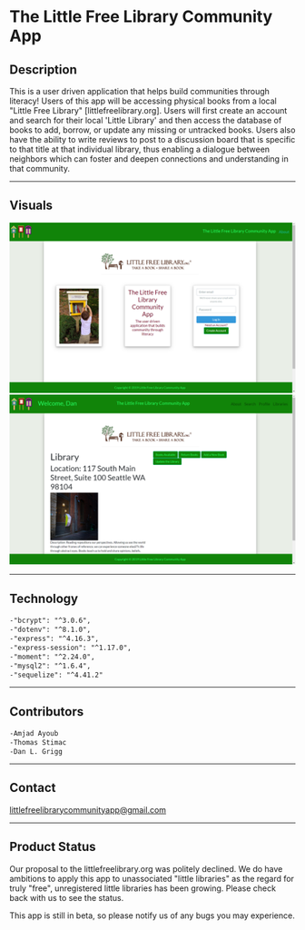 # The Little Free Library Community App


## Description
This is a user driven application that helps build communities through literacy! Users of this app will be accessing physical books from a local "Little Free Library" [littlefreelibrary.org]. Users will first create an account and search for their local 'Little Library' and then access the database of books to add, borrow, or update any missing or untracked books.  Users also have the ability to write reviews to post to a discussion board that is specific to that title at that individual library, thus enabling a dialogue between neighbors which can foster and deepen connections and understanding in that community.  

---
## Visuals
<img src ="public\images\little-library-scrnsht2.png">
<img src ="public\images\little-library-scrnsht1.png">

---
## Technology
    -"bcrypt": "^3.0.6",
    -"dotenv": "^8.1.0",
    -"express": "^4.16.3",
    -"express-session": "^1.17.0",
    -"moment": "^2.24.0",
    -"mysql2": "^1.6.4",
    -"sequelize": "^4.41.2"
---

## Contributors
    -Amjad Ayoub
    -Thomas Stimac
    -Dan L. Grigg
---

## Contact
littlefreelibrarycommunityapp@gmail.com

---
## Product Status
Our proposal to the littlefreelibrary.org was politely declined.  We do have ambitions to apply this app to unassociated "little libraries" as the regard for truly "free", unregistered little libraries has been growing. Please check back with us to see the status.

This app is still in beta, so please notify us of any bugs you may experience. 
